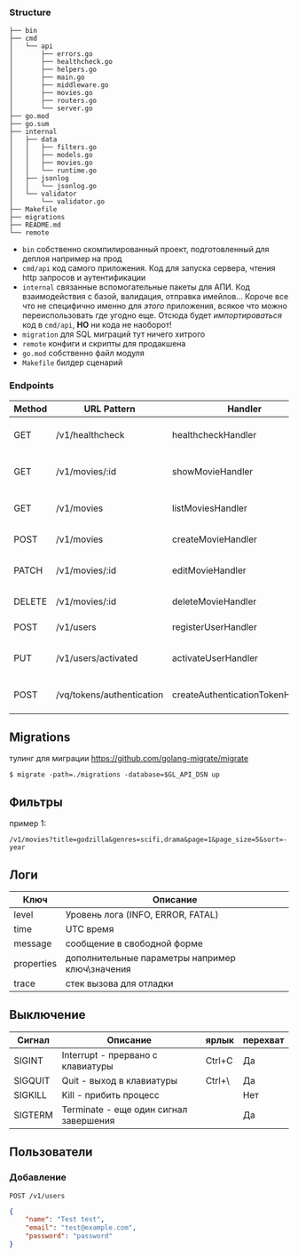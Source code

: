 ### Structure
```
├── bin
├── cmd
│   └── api
│       ├── errors.go
│       ├── healthcheck.go
│       ├── helpers.go
│       ├── main.go
│       ├── middleware.go
│       ├── movies.go
│       ├── routers.go
│       └── server.go
├── go.mod
├── go.sum
├── internal
│   ├── data
│   │   ├── filters.go
│   │   ├── models.go
│   │   ├── movies.go
│   │   └── runtime.go
│   ├── jsonlog
│   │   └── jsonlog.go
│   └── validator
│       └── validator.go
├── Makefile
├── migrations
├── README.md
└── remote
```

- `bin` собственно скомпилированный проект, подготовленный для деплоя например на прод
- `cmd/api` код самого приложения. Код для запуска сервера, чтения http запросов и аутентификации
- `internal` связанные вспомогательные пакеты для АПИ. Код взаимодействия с базой, валидация, отправка имейлов... Короче все что не специфично именно для *этого* приложения, всякое что можно переиспользовать где угодно еще. Отсюда будет *импортироваться* код в `cmd/api`, **НО** ни кода не наоборот!
- `migration` для SQL миграций тут ничего хитрого
-  `remote` конфиги и скрипты для продакшена
- `go.mod` собственно файл модуля
- `Makefile` билдер сценарий

### Endpoints

| Method | URL Pattern               | Handler                          | permission   | Action                                  |
| ------ | ------------------------- | -------------------------------- | ------------ | --------------------------------------- |
| GET    | /v1/healthcheck           | healthcheckHandler               |              | Выведем немного информации о проекте    |
| GET    | /v1/movies/:id            | showMovieHandler                 | movies:read  | Показать детали конкретного фильма      |
| GET    | /v1/movies                | listMoviesHandler                | movies:read  | Отобразить все фильмы с фильтрами       |
| POST   | /v1/movies                | createMovieHandler               | movies:write | Создать новый фильм                     |
| PATCH  | /v1/movies/:id            | editMovieHandler                 | movies:write | Обновить информацию о фильме            |
| DELETE | /v1/movies/:id            | deleteMovieHandler               | movies:write | Удалить фильм из базы                   |
| POST   | /v1/users                 | registerUserHandler              |              | Добавить нового пользователя            |
| PUT    | /v1/users/activated       | activateUserHandler              |              | Пользовательская активация аккаунта     |
| POST   | /vq/tokens/authentication | createAuthenticationTokenHandler |              | Генерация stateful authentication token |



## Migrations

тулинг для миграции
https://github.com/golang-migrate/migrate

```shell
$ migrate -path=./migrations -database=$GL_API_DSN up
```


## Фильтры
пример 1:

`/v1/movies?title=godzilla&genres=scifi,drama&page=1&page_size=5&sort=-year`


## Логи

| Ключ       | Описание                                        |
| ---------- | ----------------------------------------------- |
| level      | Уровень лога (INFO, ERROR, FATAL)               |
| time       | UTC время                                       |
| message    | сообщение в свободной форме                     |
| properties | дополнительные параметры например ключ\значения |
| trace      | стек вызова для отладки                         |


## Выключение

| Сигнал  | Описание                               | ярлык  | перехват |
| ------- | -------------------------------------- | ------ | -------- |
| SIGINT  | Interrupt - прервано с клавиатуры      | Ctrl+C | Да       |
| SIGQUIT | Quit - выход в клавиатуры              | Ctrl+\ | Да       |
| SIGKILL | Kill - прибить процесс                 |        | Нет      |
| SIGTERM | Terminate - еще один сигнал завершения |        | Да       |

## Пользователи

### Добавление

`POST /v1/users`

```json
{
    "name": "Test test",
    "email": "test@example.com",
    "password": "password"
}
```
